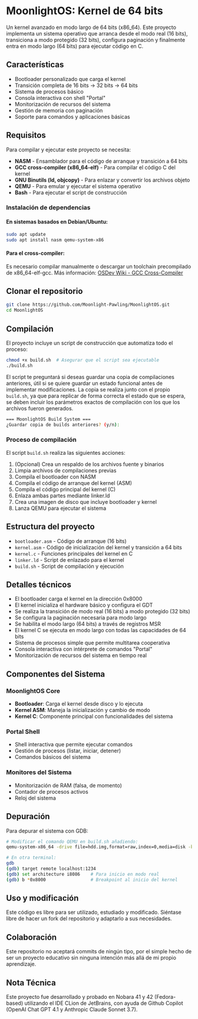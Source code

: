 # MoonlightOS: Kernel de 64 bits

Un kernel avanzado en modo largo de 64 bits (x86_64). Este proyecto implementa un sistema operativo que arranca desde el modo real (16 bits), transiciona a modo protegido (32 bits), configura paginación y finalmente entra en modo largo (64 bits) para ejecutar código en C.

## Características

- Bootloader personalizado que carga el kernel
- Transición completa de 16 bits → 32 bits → 64 bits
- Sistema de procesos básico
- Consola interactiva con shell "Portal"
- Monitorización de recursos del sistema
- Gestión de memoria con paginación
- Soporte para comandos y aplicaciones básicas

## Requisitos

Para compilar y ejecutar este proyecto se necesita:

- **NASM** - Ensamblador para el código de arranque y transición a 64 bits
- **GCC cross-compiler (x86_64-elf)** - Para compilar el código C del kernel
- **GNU Binutils (ld, objcopy)** - Para enlazar y convertir los archivos objeto
- **QEMU** - Para emular y ejecutar el sistema operativo
- **Bash** - Para ejecutar el script de construcción

### Instalación de dependencias

#### En sistemas basados en Debian/Ubuntu:
```bash
sudo apt update
sudo apt install nasm qemu-system-x86
```

#### Para el cross-compiler:
Es necesario compilar manualmente o descargar un toolchain precompilado de x86_64-elf-gcc. 
Más información: [OSDev Wiki - GCC Cross-Compiler](https://wiki.osdev.org/GCC_Cross-Compiler)

## Clonar el repositorio

```bash
git clone https://github.com/Moonlight-Pawling/MoonlightOS.git
cd MoonlightOS
```

## Compilación

El proyecto incluye un script de construcción que automatiza todo el proceso:

```bash
chmod +x build.sh  # Asegurar que el script sea ejecutable
./build.sh
```

El script te preguntará si deseas guardar una copia de compilaciones anteriores, útil si se quiere guardar un estado funcional antes de implementar modificaciones. La copia se realiza junto con el propio `build.sh`, ya que para replicar de forma correcta el estado que se espera, se deben incluir los parámetros exactos de compilación con los que los archivos fueron generados.
```bash
=== MoonlightOS Build System ===
¿Guardar copia de builds anteriores? (y/n): 
```


### Proceso de compilación

El script `build.sh` realiza las siguientes acciones:

1. (Opcional) Crea un respaldo de los archivos fuente y binarios
2. Limpia archivos de compilaciones previas
3. Compila el bootloader con NASM
4. Compila el código de arranque del kernel (ASM)
5. Compila el código principal del kernel (C)
6. Enlaza ambas partes mediante linker.ld
7. Crea una imagen de disco que incluye bootloader y kernel
8. Lanza QEMU para ejecutar el sistema

## Estructura del proyecto

- `bootloader.asm` - Código de arranque (16 bits)
- `kernel.asm` - Código de inicialización del kernel y transición a 64 bits
- `kernel.c` - Funciones principales del kernel en C
- `linker.ld` - Script de enlazado para el kernel
- `build.sh` - Script de compilación y ejecución

## Detalles técnicos

- El bootloader carga el kernel en la dirección 0x8000
- El kernel inicializa el hardware básico y configura el GDT
- Se realiza la transición de modo real (16 bits) a modo protegido (32 bits)
- Se configura la paginación necesaria para modo largo
- Se habilita el modo largo (64 bits) a través de registros MSR
- El kernel C se ejecuta en modo largo con todas las capacidades de 64 bits
- Sistema de procesos simple que permite multitarea cooperativa
- Consola interactiva con intérprete de comandos "Portal"
- Monitorización de recursos del sistema en tiempo real

## Componentes del Sistema

### MoonlightOS Core
- **Bootloader**: Carga el kernel desde disco y lo ejecuta
- **Kernel ASM**: Maneja la inicialización y cambio de modo
- **Kernel C**: Componente principal con funcionalidades del sistema

### Portal Shell
- Shell interactiva que permite ejecutar comandos
- Gestión de procesos (listar, iniciar, detener)
- Comandos básicos del sistema

### Monitores del Sistema
- Monitorización de RAM (falsa, de momento)
- Contador de procesos activos
- Reloj del sistema

## Depuración

Para depurar el sistema con GDB:

```bash
# Modificar el comando QEMU en build.sh añadiendo:
qemu-system-x86_64 -drive file=hdd.img,format=raw,index=0,media=disk -boot c -s -S

# En otra terminal:
gdb
(gdb) target remote localhost:1234
(gdb) set architecture i8086    # Para inicio en modo real
(gdb) b *0x8000                 # Breakpoint al inicio del kernel
```

## Uso y modificación

Este código es libre para ser utilizado, estudiado y modificado. Siéntase libre de hacer un fork del repositorio y adaptarlo a sus necesidades.

## Colaboración

Este repositorio no aceptará commits de ningún tipo, por el simple hecho de ser un proyecto educativo sin ninguna intención más allá de mi propio aprendizaje.

## Nota Técnica

Este proyecto fue desarrollado y probado en Nobara 41 y 42 (Fedora-based) utilizando el IDE CLion de JetBrains, con ayuda de Github Copilot (OpenAI Chat GPT 4.1 y Anthropic Claude Sonnet 3.7).
